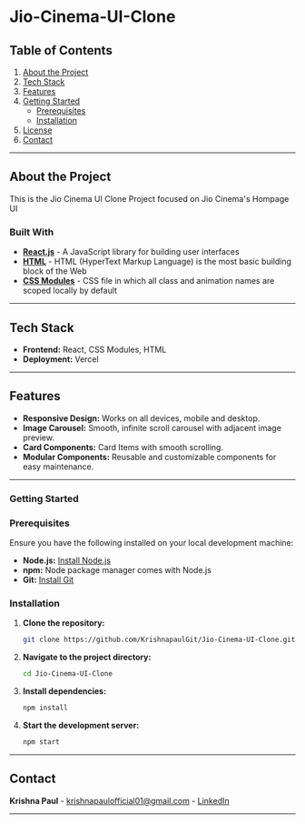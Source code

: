 # Jio-Cinema-UI-Clone



## **Table of Contents**

1. [About the Project](#about-the-project)
2. [Tech Stack](#tech-stack)
3. [Features](#features)
4. [Getting Started](#getting-started)
    - [Prerequisites](#prerequisites)
    - [Installation](#installation)
5. [License](#license)
6. [Contact](#contact)

---

## **About the Project**

This is the Jio Cinema UI Clone Project focused on Jio Cinema's Hompage UI

### **Built With**

- **[React.js](https://reactjs.org/)** - A JavaScript library for building user interfaces
- **[HTML](https://developer.mozilla.org/en-US/docs/Web/HTML)** - HTML (HyperText Markup Language) is the most basic building block of the Web
- **[CSS Modules](https://github.com/css-modules/css-modules)** - CSS file in which all class and animation names are scoped locally by default

---

## **Tech Stack**

- **Frontend:** React, CSS Modules, HTML
- **Deployment:** Vercel

---

## **Features**

- **Responsive Design:** Works on all devices, mobile and desktop.
- **Image Carousel:** Smooth, infinite scroll carousel with adjacent image preview.
- **Card Components:** Card Items with smooth scrolling.
- **Modular Components:** Reusable and customizable components for easy maintenance.

---


### **Getting Started**

### **Prerequisites**

Ensure you have the following installed on your local development machine:

- **Node.js:** [Install Node.js](https://nodejs.org/)
- **npm:** Node package manager comes with Node.js
- **Git:** [Install Git](https://git-scm.com/)

### **Installation**

1. **Clone the repository:**
    ```sh
    git clone https://github.com/KrishnapaulGit/Jio-Cinema-UI-Clone.git
    ```
2. **Navigate to the project directory:**
    ```sh
    cd Jio-Cinema-UI-Clone
    ```
3. **Install dependencies:**
    ```sh
    npm install
    ```
4. **Start the development server:**
    ```sh
    npm start
    ```

---



## **Contact**

**Krishna Paul** - [krishnapaulofficial01@gmail.com](mailto:krishnapaulofficial01@gmail.com) - [LinkedIn](https://www.linkedin.com/in/krishna-paul-2465a31bb/)

---

